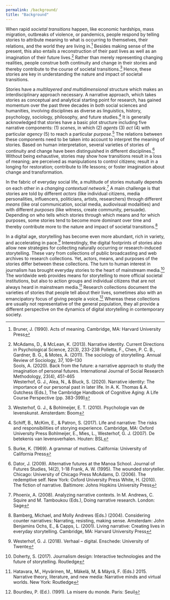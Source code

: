 ```yaml
---
permalink: /background/
title: "Background"
---
```

When rapid _societal transitions_ happen, like economic hardships, mass migration, outbreaks of violence, or pandemics, people respond by telling stories to attribute meaning to what is occurring to themselves, their relations, and the world they are living in.[^1] Besides making sense of the present, this also entails a reconstruction of their past lives as well as an imagination of their future lives.[^2] Rather than merely representing changing realities, people construe both continuity and change in their stories and thereby contribute to the course of societal transitions.[^3] Hence, these stories are key in understanding the nature and impact of societal transitions.

Stories have a _multilayered and multidimensional_ structure which makes an interdisciplinary approach necessary. A narrative approach, which takes stories as conceptual and analytical starting point for research, has gained momentum over the past three decades in both social sciences and humanities, involving disciplines as diverse as linguistics, history, psychology, sociology, philosophy, and future studies.[^4] It is generally acknowledged that stories have a basic plot structure including five narrative components: (1) _scenes_, in which (2) _agents_ (3) _act_ (4) with particular _agency_ (5) to reach a particular _purpose_.[^5] The relations between these components need to be taken into account to interpret the meaning of stories. Based on human interpretation, several varieties of stories of continuity and change have been distinguished in different disciplines.[^6] Without being exhaustive, stories may show how transitions result in a loss of meaning; are perceived as manipulations to control citizens; result in a longing for restoration; contribute to life lessons; or foster imagination about change and transformation.

In the fabric of everyday social life, a multitude of stories mutually depends on each other in a _changing contextual network_.[^7] A main challenge is that stories are told by different _actors_ (like individual citizens, media personalities, influencers, politicians, artists, researchers) through different _means_ (like oral communication, social media, audiovisual modalities) and with different _purposes_ (like witness, create community, persuade). Depending on who tells which stories through which means and for which purposes, some stories tend to become more dominant over time and thereby contribute more to the nature and impact of societal transitions.[^8]

In a digital age, storytelling has become even more abundant, rich in variety, and accelerating in pace.[^9] Interestingly, the digital footprints of stories also allow new strategies for collecting naturally occurring or research-induced storytelling. These vary from collections of public broadcasting and web archives to research collections. Yet, actors, means, and purposes of the stories differ between these collections. The turn to human interest in journalism has brought everyday stories to the heart of mainstream media.[^10] The worldwide web provides means for storytelling to more official societal institutions, but also to action groups and individual citizens that are not always heard in mainstream media.[^11] Research collections document the varieties of stories that people tell about their lives, sometimes also with an emancipatory focus of giving people a voice.[^12] Whereas these collections are usually not representative of the general population, they all provide a different perspective on the dynamics of digital storytelling in contemporary society.

[^1]: Bruner, J. (1990). Acts of meaning. Cambridge, MA: Harvard University Press
[^2]: McAdams, D., & McLean, K. (2013). Narrative identity. Current Directions in Psychological Science, 22(3), 233-238
	Polletta, F., Chen, P. C. B., Gardner, B. G., & Motes, A. (2011). The sociology of storytelling. Annual Review of Sociology, 37, 109–130  
	Sools, A. (2020). Back from the future: a narrative approach to study the imagination of personal futures. International Journal of Social Research Methodology, 23(4), 451-465  
	Westerhof, G. J., Alea, N., & Bluck, S. (2020). Narrative identity: The importance of our personal past in later life. In A. K. Thomas & A. Gutchess (Eds.), The Cambridge Handbook of Cognitive Aging: A Life Course Perspective (pp. 383-399)

[^3]: Westerhof, G. J., & Bohlmeijer, E. T. (2010). Psychologie van de levenskunst. Amsterdam: Boom
[^4]: Schiff, B., McKim, E., & Patron, S. (2017). Life and narrative: The risks and responsibilities of storying experience. Cambridge, MA: Oxford University Press
	Bohlmeijer, E., Mies, L., Westerhof, G. J. (2007). De betekenis van levensverhalen. Houten: BSL

[^5]: Burke, K. (1969). A grammar of motives. California: University of California Press
[^6]: Dator, J. (2009). Alternative futures at the Manoa School. Journal of Futures Studies, 14(2), 1-18
	Frank, A. W. (1995). The wounded storyteller. Chicago: University of Chicago Press
	McAdams, D. (2006). The redemptive self. New York: Oxford University Press
	White, H. (2010). The fiction of narrative. Baltimore: Johns Hopkins University Press

[^7]: Phoenix, A. (2008). Analyzing narrative contexts. In M. Andrews, C. Squire and M. Tamboukou (Eds.), Doing narrative research. London: Sage
[^8]: Bamberg, Michael, and Molly Andrews (Eds.) (2004). Considering counter narratives: Narrating, resisting, making sense. Amsterdam: John Benjamins
	Ochs, E., & Capps, L. (2001). Living narrative: Creating lives in everyday storytelling. Cambridge, MA: Harvard University Press

[^9]: Westerhof, G. J. (2018). Verhaal – digital. Enschede: University of Twente
[^10]: Doherty, S. (2017). Journalism design: Interactive technologies and the future of storytelling. Routledge
[^11]: Hatavara, M., Hyvärinen, M,, Mäkelä, M, & Mäyrä, F. (Eds.) 2015. Narrative theory, literature, and new media: Narrative minds and virtual worlds. New York: Routledge
[^12]: Bourdieu, P. (Ed.). (1991). La misere du monde. Paris: Seuil
